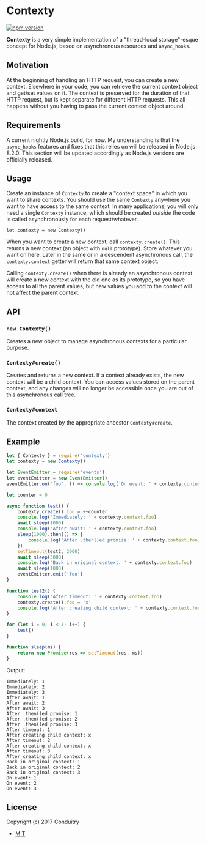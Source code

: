 # Contexty

[![npm version](https://img.shields.io/npm/v/contexty.svg?style=flat-square)](https://www.npmjs.com/package/contexty)

**Contexty** is a very simple implementation of a "thread-local storage"-esque concept for Node.js, based on asynchronous resources and `async_hooks`.

## Motivation

At the beginning of handling an HTTP request, you can create a new context. Elsewhere in your code, you can retrieve the current context object and get/set values on it. The context is preserved for the duration of that HTTP request, but is kept separate for different HTTP requests. This all happens without you having to pass the current context object around.

## Requirements

A current nightly Node.js build, for now. My understanding is that the `async_hooks` features and fixes that this relies on will be released in Node.js 8.2.0. This section will be updated accordingly as Node.js versions are officially released.

## Usage

Create an instance of `Contexty` to create a "context space" in which you want to share contexts. You should use the same `Contexty` anywhere you want to have access to the same context. In many applications, you will only need a single `Contexty` instance, which should be created *outside* the code is called asynchronously for each request/whatever.

`let contexty = new Contexty()`

When you want to create a new context, call `contexty.create()`. This returns a new context (an object with `null` prototype). Store whatever you want on here. Later in the same or in a descendent asynchronous call, the `contexty.context` getter will return that same context object.

Calling `contexty.create()` when there is already an asynchronous context will create a new context with the old one as its prototype, so you have access to all the parent values, but new values you add to the context will not affect the parent context.

## API

### `new Contexty()`

Creates a new object to manage asynchronous contexts for a particular purpose.

### `Contexty#create()`

Creates and returns a new context. If a context already exists, the new context will be a child context. You can access values stored on the parent context, and any changes will no longer be accessible once you are out of this asynchronous call tree.

### `Contexty#context`

The context created by the appropriate ancestor `Contexty#create`.

## Example

```javascript
let { Contexty } = require('contexty')
let contexty = new Contexty()

let EventEmitter = require('events')
let eventEmitter = new EventEmitter()
eventEmitter.on('foo', () => console.log('On event: ' + contexty.context.foo))

let counter = 0

async function test() {
	contexty.create().foo = ++counter
	console.log('Immediately: ' + contexty.context.foo)
	await sleep(1000)
	console.log('After await: ' + contexty.context.foo)
	sleep(1000).then(() => {
		console.log('After .then()ed promise: ' + contexty.context.foo)
	})
	setTimeout(test2, 2000)
	await sleep(3000)
	console.log('Back in original context: ' + contexty.context.foo)
	await sleep(1000)
	eventEmitter.emit('foo')
}

function test2() {
	console.log('After timeout: ' + contexty.context.foo)
	contexty.create().foo = 'x'
	console.log('After creating child context: ' + contexty.context.foo)
}

for (let i = 0; i < 3; i++) {
	test()
}

function sleep(ms) {
	return new Promise(res => setTimeout(res, ms))
}
```

Output:

```
Immediately: 1
Immediately: 2
Immediately: 3
After await: 1
After await: 2
After await: 3
After .then()ed promise: 1
After .then()ed promise: 2
After .then()ed promise: 3
After timeout: 1
After creating child context: x
After timeout: 2
After creating child context: x
After timeout: 3
After creating child context: x
Back in original context: 1
Back in original context: 2
Back in original context: 3
On event: 1
On event: 2
On event: 3
```

## License

Copyright (c) 2017 Conduitry

- [MIT](https://github.com/Conduitry/contexty/blob/master/LICENSE)
